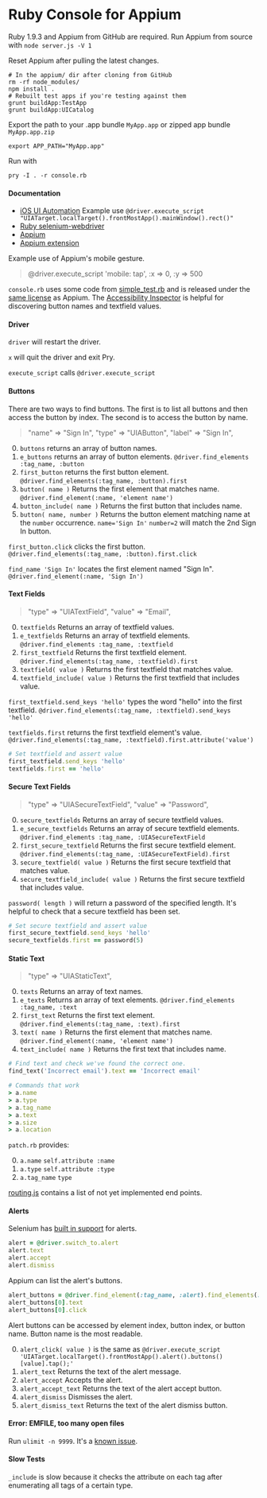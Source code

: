 # Ruby Console for Appium

Ruby 1.9.3 and Appium from GitHub are required. Run Appium from source with `node server.js -V 1`

Reset Appium after pulling the latest changes.

```
# In the appium/ dir after cloning from GitHub
rm -rf node_modules/
npm install .
# Rebuilt test apps if you're testing against them
grunt buildApp:TestApp
grunt buildApp:UICatalog
```

Export the path to your .app bundle `MyApp.app` or zipped app bundle `MyApp.app.zip`

`export APP_PATH="MyApp.app"`

Run with

`pry -I . -r console.rb`

#### Documentation

- [iOS UI Automation](http://developer.apple.com/library/ios/#documentation/DeveloperTools/Reference/UIAutomationRef/_index.html) Example use `@driver.execute_script "UIATarget.localTarget().frontMostApp().mainWindow().rect()"
`
- [Ruby selenium-webdriver](http://selenium.googlecode.com/svn/trunk/docs/api/rb/index.html)
- [Appium](https://github.com/appium/appium/blob/master/README.md)
- [Appium extension](https://github.com/appium/appium/wiki/Automating-mobile-gestures)

Example use of Appium's mobile gesture.

> @driver.execute_script 'mobile: tap', :x => 0, :y => 500

`console.rb` uses some code from [simple_test.rb](
https://github.com/appium/appium/blob/82995f47408530c80c3376f4e07a1f649d96ba22/sample-code/examples/ruby/simple_test.rb) and is released under the [same license](https://github.com/appium/appium/blob/c58eeb66f2d6fa3b9a89d188a2e657cca7cb300f/LICENSE) as Appium. The [Accessibility Inspector](https://developer.apple.com/library/ios/#documentation/UserExperience/Conceptual/iPhoneAccessibility/Testing_Accessibility/Testing_Accessibility.html) is helpful for discovering button names and textfield values.

#### Driver

`driver` will restart the driver.

`x` will quit the driver and exit Pry.

`execute_script` calls `@driver.execute_script`

#### Buttons

There are two ways to find buttons. The first is to list all buttons and then access the button by index. The second is to access the button by name.

> "name" => "Sign In",
> "type" => "UIAButton",
> "label" => "Sign In",

0. `buttons` returns an array of button names.
0. `e_buttons` returns an array of button elements. `@driver.find_elements :tag_name, :button`
0. `first_button` returns the first button element. `@driver.find_elements(:tag_name, :button).first`
0. `button( name )` Returns the first element that matches name. `@driver.find_element(:name, 'element name')`
0. `button_include( name )` Returns the first button that includes name.
0. `button( name, number )` Returns the button element matching name at the `number` occurrence.
`name='Sign In'` `number=2` will match the 2nd Sign In button.

`first_button.click` clicks the first button.
`@driver.find_elements(:tag_name, :button).first.click`

`find_name 'Sign In'` locates the first element named "Sign In".
`@driver.find_element(:name, 'Sign In')`

#### Text Fields

> "type" => "UIATextField",
> "value" => "Email",

0. `textfields` Returns an array of textfield values.
0. `e_textfields` Returns an array of textfield elements. `@driver.find_elements :tag_name, :textfield`
0. `first_textfield` Returns the first textfield element. `@driver.find_elements(:tag_name, :textfield).first`
0. `textfield( value )` Returns the first textfield that matches value.
0. `textfield_include( value )` Returns the first textfield that includes value.

`first_textfield.send_keys 'hello'` types the word "hello" into the first textfield. 
`@driver.find_elements(:tag_name, :textfield).send_keys 'hello'`

`textfields.first` returns the first textfield element's value.
`@driver.find_elements(:tag_name, :textfield).first.attribute('value')`

```ruby
# Set textfield and assert value
first_textfield.send_keys 'hello'
textfields.first == 'hello'
```

#### Secure Text Fields

> "type" => "UIASecureTextField",
> "value" => "Password",

0. `secure_textfields` Returns an array of secure textfield values.
0. `e_secure_textfields` Returns an array of secure textfield elements. `@driver.find_elements :tag_name, :UIASecureTextField`
0. `first_secure_textfield` Returns the first secure textfield element. `@driver.find_elements(:tag_name, :UIASecureTextField).first`
0. `secure_textfield( value )` Returns the first secure textfield that matches value.
0. `secure_textfield_include( value )` Returns the first secure textfield that includes value.

`password( length )` will return a password of the specified length. It's helpful to check that a secure textfield has been set.

```ruby
# Set secure textfield and assert value
first_secure_textfield.send_keys 'hello'
secure_textfields.first == password(5)
```

#### Static Text

> "type" => "UIAStaticText",

0. `texts` Returns an array of text names.
0. `e_texts` Returns an array of text elements. `@driver.find_elements :tag_name, :text`
0. `first_text` Returns the first text element. `@driver.find_elements(:tag_name, :text).first`
0. `text( name )` Returns the first element that matches name. `@driver.find_element(:name, 'element name')`
0. `text_include( name )` Returns the first text that includes name.

```ruby
# Find text and check we've found the correct one.
find_text('Incorrect email').text == 'Incorrect email'
```

```ruby
# Commands that work
> a.name
> a.type
> a.tag_name
> a.text
> a.size
> a.location
```

`patch.rb` provides:

0. `a.name` `self.attribute :name`
0. `a.type` `self.attribute :type`
0. `a.tag_name` `type`

[routing.js](https://github.com/appium/appium/blob/master/app/routing.js#L69) contains a list of not yet implemented end points.

#### Alerts

Selenium has [built in support](https://github.com/appium/appium/issues/161#issuecomment-13443274) for alerts.

```ruby
alert = @driver.switch_to.alert
alert.text
alert.accept
alert.dismiss
```

Appium can list the alert's buttons.

```ruby
alert_buttons = @driver.find_element(:tag_name, :alert).find_elements(:tag_name, :buttons)
alert_buttons[0].text
alert_buttons[0].click
```

Alert buttons can be accessed by element index, button index, or button name. Button name is the most readable.

0. `alert_click( value )` is the same as `@driver.execute_script 'UIATarget.localTarget().frontMostApp().alert().buttons()[value].tap();'`
0. `alert_text` Returns the text of the alert message.
0. `alert_accept` Accepts the alert.
0. `alert_accept_text` Returns the text of the alert accept button.
0. `alert_dismiss` Dismisses the alert.
0. `alert_dismiss_text` Returns the text of the alert dismiss button.

#### Error: EMFILE, too many open files

Run `ulimit -n 9999`. It's a [known issue](https://github.com/appium/appium/issues/148).

#### Slow Tests

`_include` is slow because it checks the attribute on each tag after enumerating all tags of a certain type.
